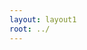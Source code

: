 ```yaml
---
layout: layout1
root: ../
---
```


<section id="search-results" style="display: none;"> 

	{% raw %}
	<script id="search-results-template" type="text/mustache">
		{{#entries}}
		<article>
			<h3>
				{{#date}}<small><time datetime="{{pubdate}}" pubdate>{{displaydate}}</time></small>{{/date}}
				<a href="{{url}}">{{title}}</a>
			</h3>
			{{#is_post}}
			<ul>
				{{#tags}}<li>{{.}} </li>{{/tags}}
			</ul>
			{{/is_post}}
		</article>
		{{/entries}}
	</script>
	{% endraw %}

	<script type="text/javascript">
		$(function() {
			$('#search-query').lunrSearch({
				indexUrl  : '{{site.baseurl}}/js/index.json',           // url for the .json file containing search index data
				results   : '#search-results',          // selector for containing search results element
				template  : '#search-results-template', // selector for Mustache.js template
				titleMsg  : '<h1>Search results<h1>',   // message attached in front of results (can be empty)
				emptyMsg  : '<p>Nothing found.</p>'     // shown message if search returns no results
			});
		});
	</script>
</section>

